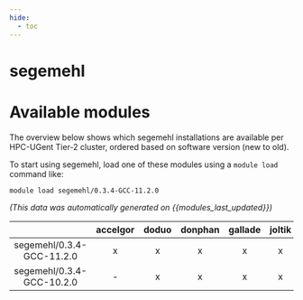 ```yaml
---
hide:
  - toc
---
```


segemehl
========

# Available modules


The overview below shows which segemehl installations are available per HPC-UGent Tier-2 cluster, ordered based on software version (new to old).

To start using segemehl, load one of these modules using a `module load` command like:

```shell
module load segemehl/0.3.4-GCC-11.2.0
```

*(This data was automatically generated on {{modules_last_updated}})*  

| |accelgor|doduo|donphan|gallade|joltik|shinx|skitty|
| :---: | :---: | :---: | :---: | :---: | :---: | :---: | :---: |
|segemehl/0.3.4-GCC-11.2.0|x|x|x|x|x|-|-|
|segemehl/0.3.4-GCC-10.2.0|-|x|x|x|x|-|-|
